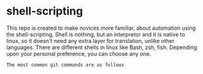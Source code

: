# shell-scripting
This repo is created to make novices more familiar, about automation using the shell-scripting. Shell is nothing, but an interpretor and it is native to linux, so it doesn't need any extra layer for translation, unlike other languages. There are different shells in linux like Bash, zsh, fish. Depending upon your personal preference, you can choose any one. 

`
The most common git commands are as follows
`
